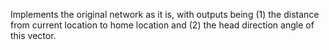 Implements the original network as it is, with outputs being (1) the distance from current location to home location and (2) the head direction angle of this vector. 
